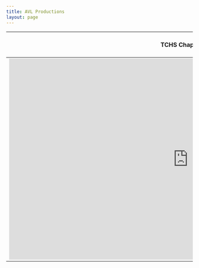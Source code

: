 ```yaml
---
title: AVL Productions
layout: page
---
```


TCHS Chapel Band             |  AWS Training Event
:-------------------------:|:-------------------------:
<iframe width="966" height="543" src="https://www.youtube.com/embed/CUlJ86BDepU" title="TCHS Chapel Band" frameborder="0" allow="accelerometer; autoplay; clipboard-write; encrypted-media; gyroscope; picture-in-picture" allowfullscreen></iframe>  |  ![](https://toddr.org/assets/images/aws-2022.png)
